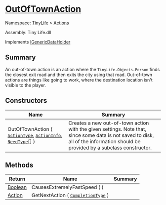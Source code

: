 # [OutOfTownAction](./OutOfTownAction.md)

Namespace: [TinyLife]() > [Actions]()

Assembly: Tiny Life.dll

Implements [IGenericDataHolder](./OutOfTownAction.md)

## Summary
An out-of-town action is an action where the `TinyLife.Objects.Person` finds the closest exit road and then exits the city using that road.  Out-of-town actions are things like going to work, where the destination location isn't visible to the player.

## Constructors

| Name | Summary | 
| --- | --- | 
| OutOfTownAction ( [`ActionType`](./ActionType.md), [`ActionInfo`](./ActionInfo.md), [`NeedType`](./OutOfTownAction.md)[] ) | Creates a new out-of-town action with the given settings.  Note that, since some data is not saved to disk, all of the information should be provided by a subclass constructor. | 


## Methods

| Return | Name | Summary | 
| --- | --- | --- | 
| [Boolean](https://docs.microsoft.com/en-us/dotnet/api/System.Boolean) | CausesExtremelyFastSpeed (  ) |  | 
| [Action](./Action.md) | GetNextAction ( [`CompletionType`](./OutOfTownAction.md) ) |  | 


